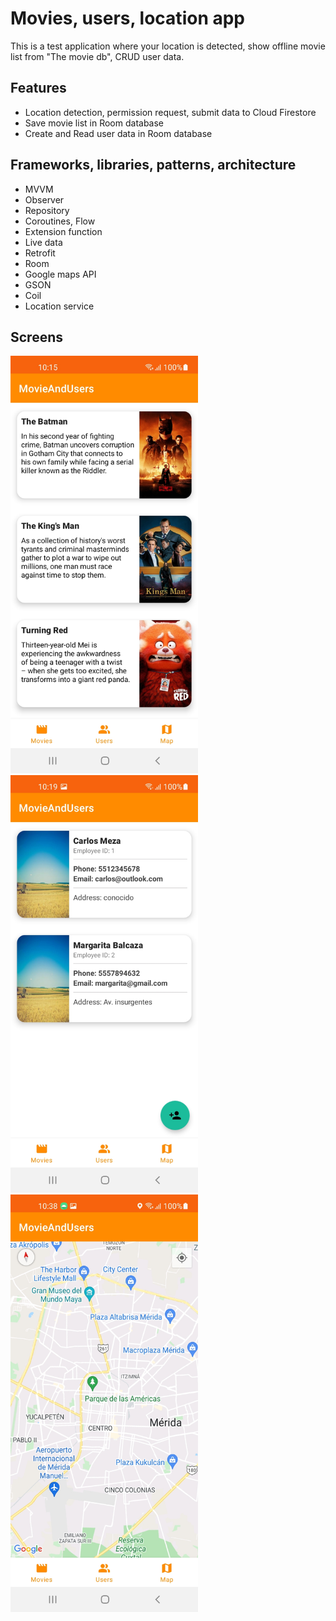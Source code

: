 # Movies, users, location app

This is a test application where your location is detected, show offline movie list from "The movie db", CRUD user data.

## Features

- Location detection, permission request, submit data to Cloud Firestore
- Save movie list in Room database
- Create and Read user data in Room database

## Frameworks, libraries, patterns, architecture

- MVVM
- Observer
- Repository
- Coroutines, Flow
- Extension function
- Live data
- Retrofit
- Room
- Google maps API
- GSON
- Coil
- Location service

## Screens
<img src="https://github.com/lnsergioantonio/MovieAndUsers/blob/main/screens/movie.jpg" width="300">
<img src="https://github.com/lnsergioantonio/MovieAndUsers/blob/main/screens/users.jpg" width="300">
<img src="https://github.com/lnsergioantonio/MovieAndUsers/blob/main/screens/maps.jpg" width="300">